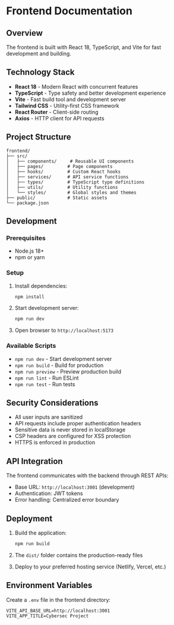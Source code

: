 # Frontend Documentation

## Overview
The frontend is built with React 18, TypeScript, and Vite for fast development and building.

## Technology Stack
- **React 18** - Modern React with concurrent features
- **TypeScript** - Type safety and better development experience
- **Vite** - Fast build tool and development server
- **Tailwind CSS** - Utility-first CSS framework
- **React Router** - Client-side routing
- **Axios** - HTTP client for API requests

## Project Structure
```
frontend/
├── src/
│   ├── components/     # Reusable UI components
│   ├── pages/         # Page components
│   ├── hooks/         # Custom React hooks
│   ├── services/      # API service functions
│   ├── types/         # TypeScript type definitions
│   ├── utils/         # Utility functions
│   └── styles/        # Global styles and themes
├── public/            # Static assets
└── package.json
```

## Development

### Prerequisites
- Node.js 18+
- npm or yarn

### Setup
1. Install dependencies:
   ```bash
   npm install
   ```

2. Start development server:
   ```bash
   npm run dev
   ```

3. Open browser to `http://localhost:5173`

### Available Scripts
- `npm run dev` - Start development server
- `npm run build` - Build for production
- `npm run preview` - Preview production build
- `npm run lint` - Run ESLint
- `npm run test` - Run tests

## Security Considerations
- All user inputs are sanitized
- API requests include proper authentication headers
- Sensitive data is never stored in localStorage
- CSP headers are configured for XSS protection
- HTTPS is enforced in production

## API Integration
The frontend communicates with the backend through REST APIs:
- Base URL: `http://localhost:3001` (development)
- Authentication: JWT tokens
- Error handling: Centralized error boundary

## Deployment
1. Build the application:
   ```bash
   npm run build
   ```

2. The `dist/` folder contains the production-ready files

3. Deploy to your preferred hosting service (Netlify, Vercel, etc.)

## Environment Variables
Create a `.env` file in the frontend directory:
```
VITE_API_BASE_URL=http://localhost:3001
VITE_APP_TITLE=Cybersec Project
```